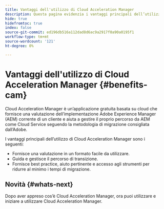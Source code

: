 ```yaml
---
title: Vantaggi dell'utilizzo di Cloud Acceleration Manager
description: Questa pagina evidenzia i vantaggi principali dell’utilizzo di Cloud Acceleration Manager.
hide: true
hidefromtoc: true
index: false
source-git-commit: ed196db516a112dad8d6ac9a2917f0a90a0195f1
workflow-type: tm+mt
source-wordcount: '121'
ht-degree: 0%

---
```



# Vantaggi dell&#39;utilizzo di Cloud Acceleration Manager {#benefits-cam}

Cloud Acceleration Manager è un’applicazione gratuita basata su cloud che fornisce una valutazione dell’implementazione Adobe Experience Manager (AEM) corrente di un cliente e aiuta a gestire il proprio percorso da AEM come Cloud Service seguendo la metodologia di migrazione consigliata dall’Adobe.

I vantaggi principali dell’utilizzo di Cloud Acceleration Manager sono i seguenti:

* Fornisce una valutazione in un formato facile da utilizzare.
* Guida e gestisce il percorso di transizione.
* Fornisce best practice, aiuto pertinente e accesso agli strumenti per ridurre al minimo i tempi di migrazione.

## Novità {#whats-next}

Dopo aver appreso cos’è Cloud Acceleration Manager, ora puoi utilizzare e iniziare a utilizzare Cloud Acceleration Manager.